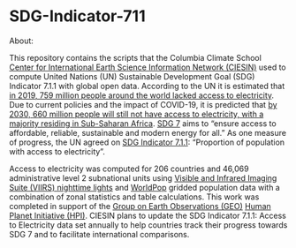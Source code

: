 # SDG-Indicator-711

About:

This repository contains the scripts that the Columbia Climate School [Center for International Earth Science Information Network (CIESIN)](http://www.ciesin.org) used to compute United Nations (UN) Sustainable Development Goal (SDG) Indicator 7.1.1 with global open data. According to the UN it is estimated that [in 2019, 759 million people around the world lacked access to electricity](https://unstats.un.org/sdgs/report/2021/goal-07/). Due to current policies and the impact of COVID-19, it is predicted that [by 2030, 660 million people will still not have access to electricity, with a majority residing in Sub-Saharan Africa](https://unstats.un.org/sdgs/report/2021/goal-07/). [SDG 7](https://sdgs.un.org/goals/goal7) aims to “ensure access to affordable, reliable, sustainable and modern energy for all.” As one measure of progress, the UN agreed on [SDG Indicator 7.1.1](https://unstats.un.org/sdgs/metadata/?Text=&Goal=&Target=7.1): “Proportion of population with access to electricity”.

Access to electricity was computed for 206 countries and 46,069 administrative level 2 subnational units using [Visible and Infrared Imaging Suite (VIIRS) nighttime lights](https://eogdata.mines.edu/products/vnl/) and [WorldPop](https://www.worldpop.org/) gridded population data with a combination of zonal statistics and table calculations. This work was completed in support of the [Group on Earth Observations (GEO)](https://earthobservations.org/index.php) [Human Planet Initiative (HPI)](https://ghsl.jrc.ec.europa.eu/HPI.php). CIESIN plans to update the SDG Indicator 7.1.1: Access to Electricity data set annually to help countries track their progress towards SDG 7 and to facilitate international comparisons.
